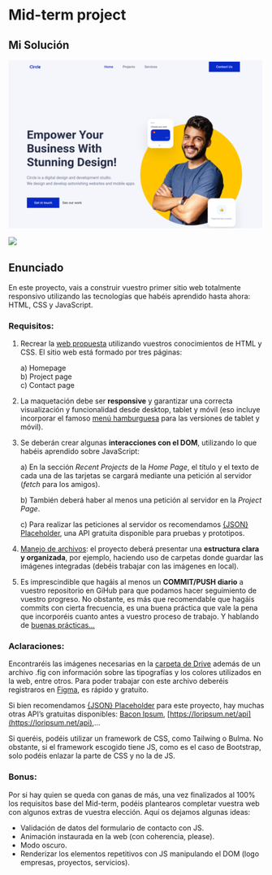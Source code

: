 # Mid-term project

## Mi Solución

<div>
  <img src="https://github.com/DDelgadoD/IRONHACK-Mid-term-project/raw/master/images/readme-md/web-shoot.png" title="WebShoot" **alt="WebShoot" width="500" 
</div>


[![](https://img.shields.io/badge/-LINK-blue?style=for-the-badge&logoColor=white&logo=github)](https://ddelgadod.github.io/IRONHACK-Mid-term-project/)

## Enunciado

En este proyecto, vais a construir vuestro primer sitio web totalmente responsivo utilizando las tecnologías que habéis aprendido hasta ahora: HTML, CSS y JavaScript.

### Requisitos:

1. Recrear la [web propuesta](https://circle-agency-35d27e.webflow.io/) utilizando vuestros conocimientos de HTML y CSS. El sitio web está formado por tres páginas:

    a) Homepage  
    b) Project page  
    c) Contact page  

2. La maquetación debe ser **responsive** y garantizar una correcta visualización y funcionalidad desde desktop, tablet y móvil (eso incluye incorporar el famoso [menú hamburguesa](https://www.w3schools.com/howto/howto_js_mobile_navbar.asp) para las versiones de tablet y móvil).

3. Se deberán crear algunas **interacciones con el DOM**, utilizando lo que habéis aprendido sobre JavaScript:

    a) En la sección *Recent Projects* de la *Home Page*, el título y el texto de cada una de las tarjetas se cargará mediante una petición al servidor (*fetch* para los amigos).

    b) También deberá haber al menos una petición al servidor en la *Project Page*.

    c) Para realizar las peticiones al servidor os recomendamos [{JSON} Placeholder](https://jsonplaceholder.typicode.com/), una API gratuita disponible para pruebas y prototipos.

4. [Manejo de archivos](https://developer.mozilla.org/es/docs/Learn/Getting_started_with_the_web/Dealing_with_files): el proyecto deberá presentar una **estructura clara y organizada**, por ejemplo, haciendo uso de carpetas donde guardar las imágenes integradas (debéis trabajar con las imágenes en local).

5. Es imprescindible que hagáis al menos un **COMMIT/PUSH diario** a vuestro repositorio en GiHub para que podamos hacer seguimiento de vuestro progreso. No obstante, es más que recomendable que hagáis commits con cierta frecuencia, es una buena práctica que vale la pena que incorporéis cuanto antes a vuestro proceso de trabajo. Y hablando de [buenas prácticas…](https://midu.dev/buenas-practicas-escribir-commits-git/)

### Aclaraciones:

Encontraréis las imágenes necesarias en la [carpeta de Drive](https://drive.google.com/drive/folders/1s48zMkVPVFViY2Go1H6_4prQ3sAS--FV) además de un archivo .fig con información sobre las tipografías y los colores utilizados en la web, entre otros. Para poder trabajar con este archivo deberéis registraros en [Figma](https://www.figma.com/), es rápido y gratuito.

Si bien recomendamos [{JSON} Placeholder](https://jsonplaceholder.typicode.com/) para este proyecto, hay muchas otras API’s gratuitas disponibles: [Bacon Ipsum](https://baconipsum.com/json-api/), [https://loripsum.net/api](https://loripsum.net/api),...

Si queréis, podéis utilizar un framework de CSS, como Tailwing o Bulma. No obstante, si el framework escogido tiene JS, como es el caso de Bootstrap, solo podéis enlazar la parte de CSS y no la de JS.

### Bonus:

Por si hay quien se queda con ganas de más, una vez finalizados al 100% los requisitos base del Mid-term, podéis plantearos completar vuestra web con algunos extras de vuestra elección. Aquí os dejamos algunas ideas:

- Validación de datos del formulario de contacto con JS.
- Animación instaurada en la web (con coherencia, please).
- Modo oscuro.
- Renderizar los elementos repetitivos con JS manipulando el DOM (logo empresas, proyectos, servicios).
